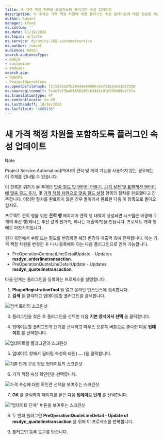 ```yaml
---
title: 새 가격 책정 차원을 포함하도록 플러그인 속성 업데이트
description: 이 주제는 가격 책정 차원에 대한 플러그인 속성 업데이트에 대한 정보를 제공합니다.
author: Rumant
manager: kfend
ms.custom: ''
ms.date: 11/19/2018
ms.topic: article
ms.service: dynamics-365-customerservice
ms.author: rumant
audience: Admin
search.audienceType:
- admin
- customizer
- enduser
search.app:
- D365PS
- ProjectOperations
ms.openlocfilehash: f215555dd7b29444e00499c0e731624e51057250
ms.sourcegitcommit: 5c4c9bf3ba018562d6cb3443c01d550489c415fa
ms.translationtype: HT
ms.contentlocale: ko-KR
ms.lasthandoff: 10/16/2020
ms.locfileid: "4080135"
---
```

# <a name="update-plug-in-attributes-to-include-new-pricing-dimensions"></a>새 가격 책정 차원을 포함하도록 플러그인 속성 업데이트

> [!NOTE]
> Project Service Automation(PSA)의 견적 및 계약 기능을 사용하지 않는 경우에는 이 주제를 건너뛸 수 있습니다.

이 항목은 귀하가 본 주제의 [맞춤 필드 및 엔터티 만들기](create-custom-fields-entities.md), [가격 설정 및 트랜잭션 엔터티에 맞춤 필드 추가](field-references.md), 및 [가격 책정 차원으로 맞춤 필드 설정](set-up-pricing-dimensions.md) 항목의 절차를 완료했다고 간주합니다. 이러한 절차를 완료하지 않은 경우 돌아가서 완료한 다음 이 항목으로 돌아오십시오.

프로젝트 견적 행을 위한 **견적 행** 페이지에 견적 행 내역이 생성되면 시스템은 배경에 두 개의 추산 행(하나는 추산 값의 원가측, 하나는 매출액측)을 만듭니다. 프로젝트 계약 행에도 마찬가지입니다.

원가 측면에서 수량 또는 필드를 변경하면 해당 변경이 매출액 측에 전파됩니다. 이는 가격 책정 차원을 변경한 후 다시 등록해야 하는 다음 플러그인으로 인해 가능합니다.

- PreOperationContractLineDetailUpdate - Updates **msdyn_orderlinetransaction**.
- PreOperationQuoteLineDetailUpdate - Updates **msdyn_quotelinetransaction**.

다음 단계는 플러그인을 등록하는 프로세스를 설명합니다.

1. **PluginRegistrationTool** 을 열고 온라인 인스턴스에 접속합니다.
2. **검색** 을 클릭하고 업데이트할 플러그인을 검색합니다.

 ![검색 트리의 스크린샷](media/PRT-1.png)

3. 플러그인을 찾은 후 플러그인을 선택한 다음 **기본 양식에서 선택** 을 클릭합니다.

4. 업데이트할 플러그인의 단계를 선택하고 마우스 오른쪽 버튼으로 클릭한 다음 **업데이트** 를 선택합니다.

 ![업데이트할 플러그인의 스크린샷](media/PRT-2.png)
 
5. 업데이트 창에서 필터링 속성의 타원( **...** )을 클릭합니다.

 ![기존 단계 구성 정보 업데이트의 스크린샷](media/PRT-3.png)
 
6. 가격 책정 속성 확인란을 선택합니다.

 ![가격 속성에 대한 확인란 선택을 보여주는 스크린샷](media/PRT-4.png)

7. **OK** 를 클릭하여 페이지를 닫은 다음 **업데이트 단계** 를 선택합니다.

 !["업데이트 단계" 버튼을 보여주는 스크린샷](media/PRT-5.png)
 
8. 두 번째 플러그인 **PreOperationQuoteLineDetail - Update of msdyn_quotelinetransaction** 을 위해 이 프로세스를 반복합니다.

9. 플러그인 등록 도구를 닫습니다.

